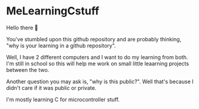 # MeLearningCstuff

Hello there :wave:

You've stumbled upon this github repository and are probably thinking, "why is your learning in a github repository".

Well, I have 2 different computers and I want to do my learning from both. I'm still in school so this will help me  work on small little leaarning projects between the two.

Another question you may ask is, "why is this public?". Well that's because I didn't care if it was public or private.

I'm mostly learning C for microcontroller stuff.
